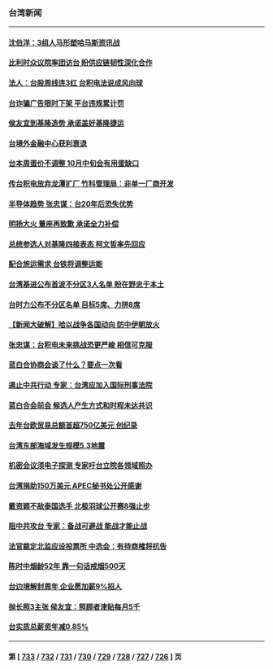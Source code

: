 ### 台湾新闻
---
#### [沈伯洋：3组人马形塑哈马斯资讯战](../../pages/ncid1349361/n14095690.md) 
#### [比利时众议院率团访台 盼供应链韧性深化合作](../../pages/ncid1349361/n14095789.md) 
#### [法人：台股周线连3红 台积电法说成风向球](../../pages/ncid1349361/n14095790.md) 
#### [台诈骗广告限时下架 平台违规累计罚](../../pages/ncid1349361/n14095682.md) 
#### [侯友宜到基隆造势 承诺盖好基隆捷运](../../pages/ncid1349361/n14095693.md) 
#### [台境外金融中心获利衰退](../../pages/ncid1349361/n14095782.md) 
#### [台本周蛋价不调整 10月中旬会有用蛋缺口](../../pages/ncid1349361/n14095687.md) 
#### [传台积电放弃龙潭扩厂 竹科管理局：非单一厂商开发](../../pages/ncid1349361/n14095784.md) 
#### [半导体趋势 张忠谋：台20年后恐失优势](../../pages/ncid1349361/n14095785.md) 
#### [明扬大火 董座再致歉 承诺全力补偿](../../pages/ncid1349361/n14095743.md) 
#### [总统参选人对基隆四接表态 柯文哲率先回应](../../pages/ncid1349361/n14095724.md) 
#### [配合旅运需求 台铁将调整运能](../../pages/ncid1349361/n14095744.md) 
#### [台湾基进公布首波不分区3人名单 盼在野忠于本土](../../pages/ncid1349361/n14095738.md) 
#### [台时力公布不分区名单 目标5席、力拼8席](../../pages/ncid1349361/n14095739.md) 
#### [【新闻大破解】哈以战争各国动向 防中伊朝放火](../../pages/ncid1349361/n14095398.md) 
#### [张忠谋：台积电未来挑战恐更严峻 相信可克服](../../pages/ncid1349361/n14095076.md) 
#### [蓝白合协商会谈了什么？要点一次看](../../pages/ncid1349361/n14095319.md) 
#### [遏止中共行动 专家：台湾应加入国际刑事法院](../../pages/ncid1349361/n14095125.md) 
#### [蓝白合会前会 候选人产生方式和时程未达共识](../../pages/ncid1349361/n14095243.md) 
#### [去年台欧贸易总额首超750亿美元 创纪录](../../pages/ncid1349361/n14095189.md) 
#### [台湾东部海域发生规模5.3地震](../../pages/ncid1349361/n14095221.md) 
#### [机密会议须电子探测 专家吁台立院各领域照办](../../pages/ncid1349361/n14095122.md) 
#### [台湾捐助150万美元 APEC秘书处公开感谢](../../pages/ncid1349361/n14095042.md) 
#### [戴资颖不敌泰国选手 北极羽球公开赛8强止步](../../pages/ncid1349361/n14094765.md) 
#### [阻中共攻台 专家：备战可避战 能战才能止战](../../pages/ncid1349361/n14094729.md) 
#### [法官裁定北监应设投票所 中选会：有待商榷将抗告](../../pages/ncid1349361/n14094756.md) 
#### [陈时中烟龄52年 靠一句话戒烟500天](../../pages/ncid1349361/n14094754.md) 
#### [台边境解封周年 企业愿加薪9%招人](../../pages/ncid1349361/n14094753.md) 
#### [抛长照3主张 侯友宜：照顾者津贴每月5千](../../pages/ncid1349361/n14094717.md) 
#### [台实质总薪资年减0.85%](../../pages/ncid1349361/n14094711.md) 

---
#### 第 [ [733](./733.md) / [732](./732.md) / [731](./731.md) / [730](./730.md) / [729](./729.md) / [728](./728.md) / [727](./727.md) / [726](./726.md) ] 页
